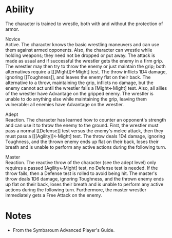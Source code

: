 # Ability
The character is trained to wrestle, both with and without the protection of armor.

Novice<br>Active. The character knows the basic wrestling maneuvers and can use them against armed opponents. Also, the character can wrestle while holding weapons; they need not be dropped or put away. The attack is made as usual and if successful the wrestler gets the enemy in a firm grip. The wrestler may then try to throw the enemy or just maintain the grip; both alternatives require a \[[[Might]]←Might\] test. The throw inflicts 1D4 damage, ignoring [[Toughness]], and leaves the enemy flat on their back. The alternative to a throw, maintaining the grip, inflicts no damage, but the enemy cannot act until the wrestler fails a \[Might←Might\] test. Also, all allies of the wrestler have Advantage on the gripped enemy. The wrestler is unable to do anything else while maintaining the grip, leaving them vulnerable: all enemies have Advantage on the wrestler.

Adept<br>Reaction. The character has learned how to counter an opponent's strength and can use it to throw the enemy to the ground. First, the wrestler must pass a normal [[Defense]] test versus the enemy's melee attack, then they must pass a \[[[Agility]]←Might\] test. The throw deals 1D4 damage, ignoring Toughness, and the thrown enemy ends up flat on their back, loses their breath and is unable to perform any active actions during the following turn.

Master<br>Reaction. The reactive throw of the character (see the adept level) only requires a passed \[Agility←Might\] test, no Defense test is needed. If the throw fails, then a Defense test is rolled to avoid being hit. The master's throw deals 1D6 damage, ignoring Toughness, and the thrown enemy ends up flat on their back, loses their breath and is unable to perform any active actions during the following turn. Furthermore, the master wrestler immediately gets a Free Attack on the enemy.
# Notes
* From the Symbaroum Advanced Player's Guide.